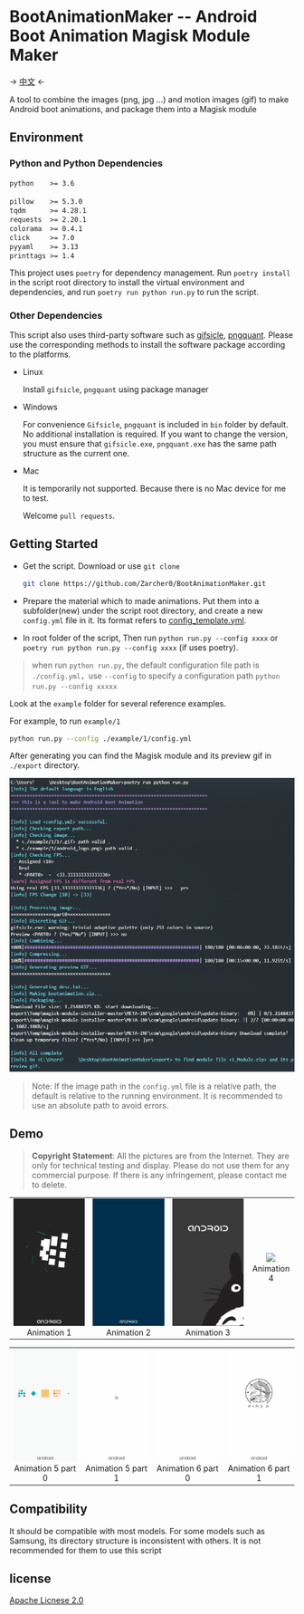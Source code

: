 # BootAnimationMaker -- Android Boot Animation Magisk Module Maker

-> [中文](README_CN.md) <-

A tool to combine the images (png, jpg ...) and motion images (gif) to make Android boot animations, and package them into a Magisk module

## Environment

### Python and Python Dependencies

```auto
python    >= 3.6

pillow    >= 5.3.0
tqdm      >= 4.28.1
requests  >= 2.20.1
colorama  >= 0.4.1
click     >= 7.0
pyyaml    >= 3.13
printtags >= 1.4
```

This project uses `poetry` for dependency management. Run `poetry install` in the script root directory to install the virtual environment and dependencies, and run `poetry run python run.py` to run the script.

### Other Dependencies

This script also uses third-party software such as [gifsicle](https://www.lcdf.org/gifsicle/), [pngquant](https://pngquant.org/). Please use the corresponding methods to install the software package according to the platforms.

* Linux

  Install `gifsicle`, `pngquant` using package manager

* Windows

  For convenience `Gifsicle`, `pngquant` is included in `bin` folder by default. No additional installation is required. If you want to change the version, you must ensure that `gifsicle.exe`, `pngquant.exe` has the same path structure as the current one.

* Mac

  It is temporarily not supported. Because there is no Mac device for me to test.

  Welcome `pull requests`.

## Getting Started

* Get the script. Download or use `git clone`

    ```sh
    git clone https://github.com/Zarcher0/BootAnimationMaker.git
    ```

* Prepare the material which to made animations. Put them into a subfolder(new) under the script root directory, and create a new `config.yml` file in it. Its format refers to [config_template.yml](config_template_CN.yml).

* In root folder of the script, Then run `python run.py --config xxxx` or `poetry run python run.py --config xxxx` (if uses poetry).

> when run `python run.py`, the default configuration file path is `./config.yml`，use `--config` to specify a configuration path `python run.py --config xxxxx`

Look at the `example` folder for several reference examples.

For example, to run `example/1`

```sh
python run.py --config ./example/1/config.yml
```

After generating you can find the Magisk module and its preview gif in `./export` directory.

![Screenshot0](./example/Screenshot0.png)

> Note: If the image path in the `config.yml` file is a relative path, the default is relative to the running environment. It is recommended to use an absolute path to avoid errors.

## Demo

> **Copyright Statement**: All the pictures are from the Internet. They are only for technical testing and display. Please do not use them for any commercial purpose. If there is any infringement, please contact me to delete.

<table>
    <tr>
        <td><center><img src="./example/1/preview0.gif" >Animation 1</center></td>
        <td><center><img src="./example/2/preview0.gif" >Animation 2</center></td>
        <td><center><img src="./example/3/preview0.gif" >Animation 3</center></td>
        <td><center><img src="./example/4/preview0.gif" >Animation 4</center></td>
    </tr>
</table>

<table>
    <tr>
        <td><center><img src="./example/5/preview0.gif" >Animation 5 part 0</center></td>
        <td><center><img src="./example/5/preview1.gif" >Animation 5 part 1</center></td>
        <td><center><img src="./example/6/preview0.gif" >Animation 6 part 0</center></td>
        <td><center><img src="./example/6/preview1.gif" >Animation 6 part 1</center></td>
    </tr>
</table>

## Compatibility

It should be compatible with most models. For some models such as Samsung, its directory structure is inconsistent with others. It is not recommended for them to use this script

## license

[Apache Licnese 2.0](LICENSE)












